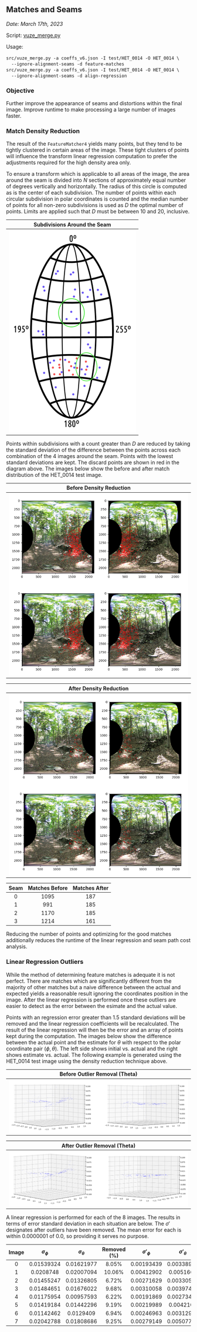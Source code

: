 ## Matches and Seams

*Date: March 17th, 2023*

Script: [vuze_merge.py](../src/vuze_merge.py)

Usage:
```
src/vuze_merge.py -a coeffs_v6.json -I test/HET_0014 -O HET_0014 \
  --ignore-alignment-seams -d feature-matches
src/vuze_merge.py -a coeffs_v6.json -I test/HET_0014 -O HET_0014 \
  --ignore-alignment-seams -d align-regression
```

### Objective

Further improve the appearance of seams and distortions within the final image. Improve runtime to make processing a large number of images faster.

### Match Density Reduction

The result of the `FeatureMatcher4` yields many points, but they tend to be tightly clustered in certain areas of the image. These tight clusters of points will influence the transform linear regression computation to prefer the adjustments required for the high density area only.

To ensure a transform which is applicable to all areas of the image, the area around the seam is divided into $N$ sections of approximately equal number of degrees vertically and horizontally. The radius of this circle is computed as is the center of each subdivision. The number of points within each circular subdivision in polar coordinates is counted and the median number of points for all non-zero subdivisions is used as $D$ the optimal number of points. Limits are applied such that $D$ must be between 10 and 20, inclusive.

| Subdivisions Around the Seam |
| :----: |
| <img src="density.png" alt="Portion of a sphere with drawn circular subdivisions." /> |

Points within subdivisions with a count greater than $D$ are reduced by taking the standard deviation of the difference between the points across each combination of the 4 images around the seam. Points with the lowest standard deviations are kept. The discard points are shown in red in the diagram above. The images below show the before and after match distribution of the HET_0014 test image.

| Before Density Reduction |
| :----: |
| <img src="density_before.png" alt="Woods image seam 0 without match density reduction" /> |

| After Density Reduction |
| :----: |
| <img src="density_after.png" alt="Woods image seam 0 with match density reduction" /> |

| Seam | Matches Before | Matches After |
| :----: | :-----: | :----: |
| 0 | 1095 | 187 |
| 1 | 991 | 185 |
| 2 | 1170 | 185 |
| 3 | 1214 | 161 |

Reducing the number of points and optimizing for the good matches additionally reduces the runtime of the linear regression and seam path cost analysis.

### Linear Regression Outliers

While the method of determining feature matches is adequate it is not perfect. There are matches which are significantly different from the majority of other matches but a naive difference between the actual and expected yields a reasonable result ignoring the coordinates position in the image. After the linear regression is performed once these outliers are easier to detect as the error between the esimate and the actual value.

Points with an regression error greater than 1.5 standard deviations will be removed and the linear regression coefficients will be recalculated. The result of the linear regression will then be the error and an array of points kept during the computation. The images below show the difference between the actual point and the estimate for $\theta$ with respect to the polar coordinate pair $(\phi, \theta)$. The left side shows initial vs. actual and the right shows estimate vs. actual. The following example is generated using the HET_0014 test image using the density reduction technique above.

| Before Outlier Removal (Theta) |
| :----: |
| <img src="regression_before.png" alt="Woods image seam 0 without match density reduction" /> |

| After Outlier Removal (Theta) |
| :----: |
| <img src="regression_after.png" alt="Woods image seam 0 with match density reduction" /> |

A linear regression is performed for each of the 8 images. The results in terms of error standard deviation in each situation are below. The $\sigma'$ designates after outliers have been removed. The mean error for each is within 0.0000001 of 0.0, so providing it serves no purpose.

| Image | $\sigma_\phi$ | $\sigma_\theta$ | Removed (%) | $\sigma'_\phi$ | $\sigma'_\theta$ |
| :---: | :----: | :----: | :----: | :----: | :----: |
| 0 | 0.01539324 | 0.01621977 | 8.05%  | 0.00193439 | 0.00338912 |
| 1 | 0.0208748  | 0.02007094 | 10.06% | 0.00412902 | 0.0051663  |
| 2 | 0.01455247 | 0.01326805 | 6.72%  | 0.00271629 | 0.00330544 |
| 3 | 0.01484651 | 0.01676022 | 9.68%  | 0.00310058 | 0.00397465 |
| 4 | 0.01175954 | 0.00957593 | 6.22%  | 0.00191869 | 0.00273457 |
| 5 | 0.01419184 | 0.01442296 | 9.19%  | 0.00219989 | 0.0042106  |
| 6 | 0.01142462 | 0.0129409  | 6.94%  | 0.00246963 | 0.00312914 |
| 7 | 0.02042788 | 0.01808686 | 9.25%  | 0.00279149 | 0.00507755 |
